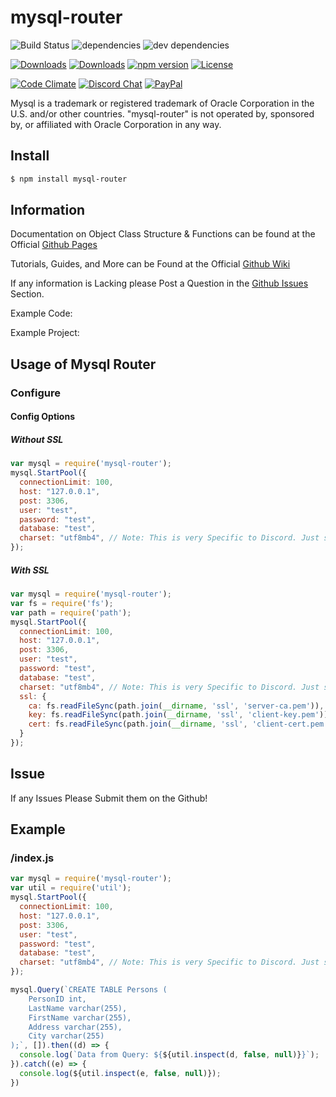 # mysql-router

![Build Status](https://img.shields.io/travis/Bioblaze/mysql-router.svg)
![dependencies](https://img.shields.io/david/Bioblaze/mysql-router.svg)
![dev dependencies](https://img.shields.io/david/dev/Bioblaze/mysql-router.svg)

[![Downloads](https://img.shields.io/npm/dm/mysql-router.svg)](https://www.npmjs.com/package/mysql-router)
[![Downloads](https://img.shields.io/npm/dt/mysql-router.svg)](https://www.npmjs.com/package/mysql-router)
[![npm version](https://img.shields.io/npm/v/mysql-router.svg)](https://www.npmjs.com/package/mysql-router)
[![License](https://img.shields.io/npm/l/mysql-router.svg)](https://github.com/Bioblaze/mysql-router/blob/master/LICENSE)

[![Code Climate](https://codeclimate.com/github/Bioblaze/mysql-router/badges/gpa.svg)](https://codeclimate.com/github/Bioblaze/mysql-router)
[![Discord Chat](https://img.shields.io/discord/165374225320771586.svg)](https://discord.gg/T8uVhzU)
[![PayPal](https://img.shields.io/badge/paypal-donate-yellow.svg)](https://paypal.me/BioblazePayne)  

Mysql is a trademark or registered trademark of Oracle Corporation in the U.S. and/or other countries. "mysql-router" is not operated by, sponsored by, or affiliated with Oracle Corporation in any way.

## Install
```bash
$ npm install mysql-router
```

## Information

Documentation on Object Class Structure & Functions can be found at the Official [Github Pages](https://bioblaze.github.io/mysql-router/)

Tutorials, Guides, and More can be Found at the Official [Github Wiki](https://github.com/Bioblaze/mysql-router/wiki)

If any information is Lacking please Post a Question in the [Github Issues](https://github.com/Bioblaze/mysql-router/issues) Section.

Example Code: <TBA>

Example Project: <In Development>

## Usage of Mysql Router

### Configure

#### Config Options

##### Without SSL
```javascript
var mysql = require('mysql-router');
mysql.StartPool({
  connectionLimit: 100,
  host: "127.0.0.1",
  post: 3306,
  user: "test",
  password: "test",
  database: "test",
  charset: "utf8mb4", // Note: This is very Specific to Discord. Just saying.
});
```

##### With SSL
```javascript
var mysql = require('mysql-router');
var fs = require('fs');
var path = require('path');
mysql.StartPool({
  connectionLimit: 100,
  host: "127.0.0.1",
  post: 3306,
  user: "test",
  password: "test",
  database: "test",
  charset: "utf8mb4", // Note: This is very Specific to Discord. Just saying.
  ssl: {
    ca: fs.readFileSync(path.join(__dirname, 'ssl', 'server-ca.pem')),
    key: fs.readFileSync(path.join(__dirname, 'ssl', 'client-key.pem')),
    cert: fs.readFileSync(path.join(__dirname, 'ssl', 'client-cert.pem'))
  }
});
```

## Issue

If any Issues Please Submit them on the Github!

## Example

### /index.js
```javascript
var mysql = require('mysql-router');
var util = require('util');
mysql.StartPool({
  connectionLimit: 100,
  host: "127.0.0.1",
  post: 3306,
  user: "test",
  password: "test",
  database: "test",
  charset: "utf8mb4", // Note: This is very Specific to Discord. Just saying.
});

mysql.Query(`CREATE TABLE Persons (
    PersonID int,
    LastName varchar(255),
    FirstName varchar(255),
    Address varchar(255),
    City varchar(255)
);`, []).then((d) => {
  console.log(`Data from Query: ${${util.inspect(d, false, null)}}`);
}).catch((e) => {
  console.log(${util.inspect(e, false, null)});
})
```
